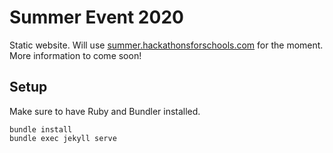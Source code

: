 # Summer Event 2020

Static website. Will use [summer.hackathonsforschools.com](https://summer.hackathonsforschools.com) for the moment. More information to come soon!

## Setup

Make sure to have Ruby and Bundler installed.

```
bundle install
bundle exec jekyll serve
```
